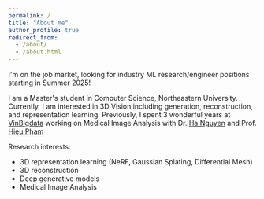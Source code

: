 ```yaml
---
permalink: /
title: "About me"
author_profile: true
redirect_from: 
  - /about/
  - /about.html
---
```


I'm on the job market, looking for industry ML research/engineer positions starting in Summer 2025!

I am a Master's student in Computer Science, Northeastern University. Currently, I am interested in 3D Vision including generation, reconstruction, and representation learning. Previously, I spent 3 wonderful years at [VinBigdata](https://vinbigdata.com/en) working on Medical Image Analysis with Dr. [Ha Nguyen](https://www.linkedin.com/in/ha-nguyen-a228b5141) and Prof. [Hieu Pham](https://huyhieupham.github.io/)

Research interests:
- 3D representation learning (NeRF, Gaussian Splating, Differential Mesh)
- 3D reconstruction 
- Deep generative models 
- Medical Image Analysis

